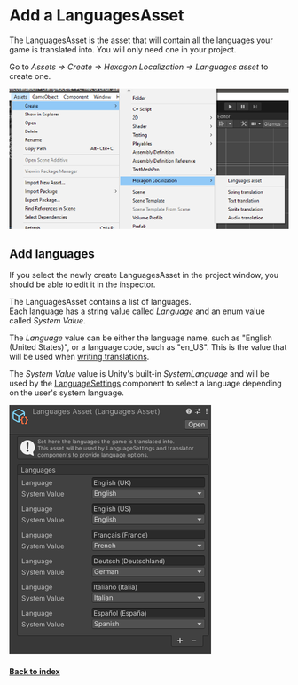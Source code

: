 # Add a LanguagesAsset

The LanguagesAsset is the asset that will contain all the languages your game is translated into. You will only need one in your project.

Go to *Assets => Create => Hexagon Localization => Languages asset* to create one.

![Create LanguagesAsset](CreateMenu.png)

## Add languages

If you select the newly create LanguagesAsset in the project window, you should be able to edit it in the inspector.

The LanguagesAsset contains a list of languages.  
Each language has a string value called *Language* and an enum value called *System Value*.

The *Language* value can be either the language name, such as "English (United States)", or a language code, such as "en_US". This is the value that will be used when [writing translations]().

The *System Value* value is Unity's built-in *SystemLanguage* and will be used by the [LanguageSettings]() component to select a language depending on the user's system language.

![LanguagesAsset example](LanguagesAssetInspector.png)

#### [Back to index](../README.md)
